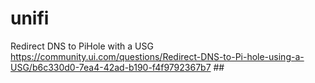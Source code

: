# unifi

Redirect DNS to PiHole with a USG https://community.ui.com/questions/Redirect-DNS-to-Pi-hole-using-a-USG/b6c330d0-7ea4-42ad-b190-f4f9792367b7 ##
